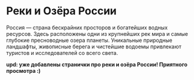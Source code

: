 # Реки и Озёра России

Россия — страна бескрайних просторов и богатейших водных ресурсов. Здесь расположены одни из крупнейших рек мира и самые глубокие пресноводные озера планеты. Уникальные природные ландшафты, живописные берега и чистейшие водоемы привлекают туристов и исследователей со всего света.

**upd: уже добавлены странички про реки и озёра России! Приятного просмотра :)**